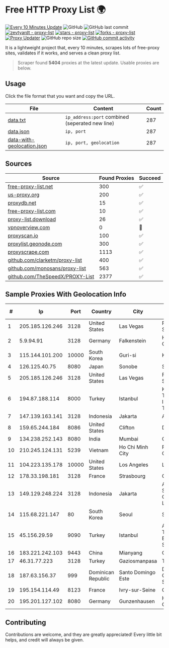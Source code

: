 
# Free HTTP Proxy List 🌍

[![Every 10 Minutes Update](https://github.com/mertguvencli/http-proxy-list/actions/workflows/main.yml/badge.svg?branch=main)](https://github.com/mertguvencli/http-proxy-list/actions/workflows/main.yml)
![GitHub](https://img.shields.io/github/license/mertguvencli/http-proxy-list)
![GitHub last commit](https://img.shields.io/github/last-commit/mertguvencli/http-proxy-list)
[![zevtyardt - proxy-list](https://img.shields.io/static/v1?label=zevtyardt&message=proxy-list&color=blue&logo=github)](https://github.com/zevtyardt/proxy-list "Go to GitHub repo")
[![stars - proxy-list](https://img.shields.io/github/stars/zevtyardt/proxy-list?style=social)](https://github.com/zevtyardt/proxy-list)
[![forks - proxy-list](https://img.shields.io/github/forks/zevtyardt/proxy-list?style=social)](https://github.com/zevtyardt/proxy-list)
[![Proxy Updater](https://github.com/zevtyardt/proxy-list/workflows/Proxy%20Updater/badge.svg)](https://github.com/zevtyardt/proxy-list/actions?query=workflow:"Proxy+Updater")
![GitHub repo size](https://img.shields.io/github/repo-size/zevtyardt/proxy-list)
[![GitHub commit activity](https://img.shields.io/github/commit-activity/m/zevtyardt/proxy-list?logo=commits)](https://github.com/zevtyardt/proxy-list/commits/main)

It is a lightweight project that, every 10 minutes, scrapes lots of free-proxy sites, validates if it works, and serves a clean proxy list.

> Scraper found **5404** proxies at the latest update. Usable proxies are below.

## Usage

Click the file format that you want and copy the URL.

|File|Content|Count|
|----|-------|-----|
|[data.txt](https://raw.githubusercontent.com/mertguvencli/http-proxy-list/main/proxy-list/data.txt)|`ip_address:port` combined (seperated new line)|287|
|[data.json](https://raw.githubusercontent.com/mertguvencli/http-proxy-list/main/proxy-list/data.json)|`ip, port`|287|
|[data-with-geolocation.json](https://raw.githubusercontent.com/mertguvencli/http-proxy-list/main/proxy-list/data-with-geolocation.json)|`ip, port, geolocation`|287|

## Sources

|Source|Found Proxies|Succeed|
|------|-------------|-------|
|[free-proxy-list.net](https://free-proxy-list.net)|300|✅|
|[us-proxy.org](https://www.us-proxy.org)|200|✅|
|[proxydb.net](http://proxydb.net)|15|✅|
|[free-proxy-list.com](https://free-proxy-list.com/?page=&port=&type%5B%5D=http&type%5B%5D=https&up_time=0&search=Search)|10|✅|
|[proxy-list.download](https://www.proxy-list.download/HTTP)|26|✅|
|[vpnoverview.com](https://vpnoverview.com/privacy/anonymous-browsing/free-proxy-servers)|0|🚫|
|[proxyscan.io](https://www.proxyscan.io)|100|✅|
|[proxylist.geonode.com](https://proxylist.geonode.com/api/proxy-list?limit=300&page=1&sort_by=lastChecked&sort_type=desc&protocols=http,https)|300|✅|
|[proxyscrape.com](https://api.proxyscrape.com/v2/?request=displayproxies&protocol=http&timeout=10000&country=all&ssl=all&anonymity=all)|1113|✅|
|[github.com/clarketm/proxy-list](https://raw.githubusercontent.com/clarketm/proxy-list/master/proxy-list-raw.txt)|400|✅|
|[github.com/monosans/proxy-list](https://raw.githubusercontent.com/monosans/proxy-list/main/proxies/http.txt)|563|✅|
|[github.com/TheSpeedX/PROXY-List](https://raw.githubusercontent.com/TheSpeedX/PROXY-List/master/http.txt)|2377|✅|


## Sample Proxies With Geolocation Info

|#|Ip|Port|Country|City|Internet Service Provider|
|-|--|----|-------|----|-------------------------|
|1|205.185.126.246|3128|United States|Las Vegas|FranTech Solutions|
|2|5.9.94.91|3128|Germany|Falkenstein|Hetzner Online GmbH|
|3|115.144.101.200|10000|South Korea|Guri-si|Korea Telecom|
|4|126.125.40.75|8080|Japan|Sonobe|Softbank BB Corp.|
|5|205.185.126.246|3128|United States|Las Vegas|FranTech Solutions|
|6|194.87.188.114|8000|Turkey|Istanbul|Kadir Huseyin Tezcan Nosspeed Internet Teknolojileri|
|7|147.139.163.141|3128|Indonesia|Jakarta|Alibaba.com LLC|
|8|159.65.244.184|8086|United States|Clifton|DigitalOcean, LLC|
|9|134.238.252.143|8080|India|Mumbai|Google LLC|
|10|210.245.124.131|5239|Vietnam|Ho Chi Minh City|FPT Telecom Company|
|11|104.223.135.178|10000|United States|Los Angeles|LayerHost|
|12|178.33.198.181|3128|France|Strasbourg|OVH SAS|
|13|149.129.248.224|3128|Indonesia|Jakarta|Alibaba.com Singapore E-Commerce Private Limited|
|14|115.68.221.147|80|South Korea|Seoul|SMILESERV|
|15|45.156.29.59|9090|Turkey|Istanbul|Atlantis Telekomunikasyon Bilisim Hizmetleri San. Tic. Ltd|
|16|183.221.242.103|9443|China|Mianyang|China Mobile|
|17|46.31.77.223|3128|Turkey|Gaziosmanpasa|Talha Bogaz|
|18|187.63.156.37|999|Dominican Republic|Santo Domingo Este|Derivalnet Y Comunicaciones SRL|
|19|195.154.114.49|8123|France|Ivry-sur-Seine|Online S.A.S.|
|20|195.201.127.102|8080|Germany|Gunzenhausen|Hetzner Online GmbH|



## Contributing

Contributions are welcome, and they are greatly appreciated! Every
little bit helps, and credit will always be given.

